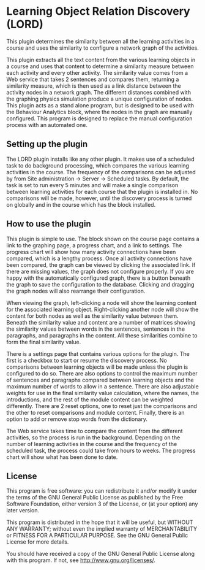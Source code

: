# Learning Object Relation Discovery (LORD) #

This plugin determines the similarity between all the learning activities in a
course and uses the similarity to configure a network graph of the activities.

This plugin extracts all the text content from the various learning objects in
a course and uses that content to determine a similarity measure between each
activity and every other activity. The similarity value comes from a Web service
that takes 2 sentences and compares them, returning a similarity measure, which
is then used as a link distance between the activity nodes in a network graph. The
different distances combined with the graphing physics simulation produce a unique
configuration of nodes. This plugin acts as a stand alone program, but is
designed to be used with the Behaviour Analytics block, where the nodes in the
graph are manually configured. This program is designed to replace the manual
configuration process with an automated one.


## Setting up the plugin ##

The LORD plugin installs like any other plugin. It makes use
of a scheduled task to do background processing, which compares the various
learning activities in the course. The frequency of the comparisons can be
adjusted by from Site administration -> Server -> Scheduled tasks. By default,
the task is set to run every 5 minutes and will make a single comparison between
learning activities for each course that the plugin is installed in. No
comparisons will be made, however, until the discovery process is turned on
globally and in the course which has the block installed.


## How to use the plugin ##

This plugin is simple to use. The block shown on the course page contains a link
to the graphing page, a progress chart, and a link to settings. The progress
chart will show how many activity connections have been compared, which is a
lengthy process. Once all activity connections have been compared, the graph can
be viewed by clicking the associated link. If there are missing values, the graph
does not configure properly. If you are happy with the automatically configured
graph, there is a button beneath the graph to save the configuration to the
database. Clicking and dragging the graph nodes will also rearrange their
configuration.

When viewing the graph, left-clicking a node will show the learning content for
the associated learning object. Right-clicking another node will show the content
for both nodes as well as the similarity value between them. Beneath the
similarity value and content are a number of matrices showing the similarity
values between words in the sentences, sentences in the paragraphs, and
paragraphs in the content. All these similarities combine to form the final
similarity value.

There is a settings page that contains various options for the plugin. The first
is a checkbox to start or resume the discovery process. No comparisons between
learning objects will be made unless the plugin is configured to do so. There
are also options to control the maximum number of sentences and paragraphs
compared between learning objects and the maximum number of words to allow in a
sentence. There are also adjustable weights for use in the final similarity value
calculation, where the names, the introductions, and the rest of the module
content can be weighted differently. There are 2 reset options, one to reset just
the comparisons and the other to reset comparisons and module content. Finally,
there is an option to add or remove stop words from the dictionary.

The Web service takes time to compare the content from the different activities,
so the process is run in the background. Depending on the number of learning
activities in the course and the frequency of the scheduled task, the process
could take from hours to weeks. The progress chart will show what has been done
to date.


## License ##

This program is free software: you can redistribute it and/or modify it under
the terms of the GNU General Public License as published by the Free Software
Foundation, either version 3 of the License, or (at your option) any later
version.

This program is distributed in the hope that it will be useful, but WITHOUT ANY
WARRANTY; without even the implied warranty of MERCHANTABILITY or FITNESS FOR A
PARTICULAR PURPOSE.  See the GNU General Public License for more details.

You should have received a copy of the GNU General Public License along with
this program.  If not, see <http://www.gnu.org/licenses/>.
